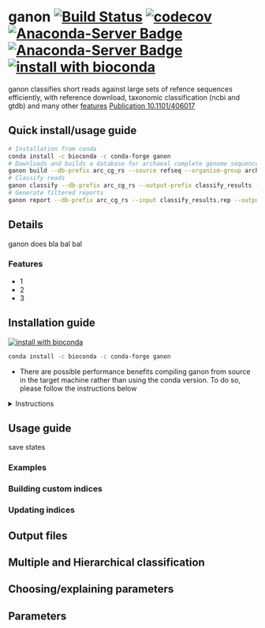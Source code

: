 # ganon [![Build Status](https://travis-ci.com/pirovc/ganon.svg?branch=master)](https://travis-ci.com/pirovc/ganon) [![codecov](https://codecov.io/gh/pirovc/ganon/branch/master/graph/badge.svg)](https://codecov.io/gh/pirovc/ganon) [![Anaconda-Server Badge](https://anaconda.org/bioconda/ganon/badges/downloads.svg)](https://anaconda.org/bioconda/ganon) [![Anaconda-Server Badge](https://anaconda.org/bioconda/ganon/badges/platforms.svg)](https://anaconda.org/bioconda/ganon)[![install with bioconda](https://img.shields.io/badge/install%20with-bioconda-brightgreen.svg?style=flat)](http://bioconda.github.io/recipes/ganon/README.html)

ganon classifies short reads against large sets of refence sequences efficiently, with reference download, taxonomic classification (ncbi and gtdb) and many other [features](#Features) [Publication 10.1101/406017](https://dx.doi.org/10.1093/bioinformatics/btaa458)

## Quick install/usage guide

```bash
# Installation from conda
conda install -c bioconda -c conda-forge ganon
# Downloads and builds a database for archaeal complete genome sequences from NCBI RefSeq
ganon build --db-prefix arc_cg_rs --source refseq --organism-group archaea --complete-genomes --threads 12
# Classify reads
ganon classify --db-prefix arc_cg_rs --output-prefix classify_results --single-reads my_reads.fq.gz --threads 12
# Generate filtered reports
ganon report --db-prefix arc_cg_rs --input classify_results.rep --output-prefix filtered_report --min-count 0.01
```

## Details

ganon does bla bal bal

### Features

- 1
- 2
- 3

## Installation guide

[![install with bioconda](https://img.shields.io/badge/install%20with-bioconda-brightgreen.svg?style=flat)](http://bioconda.github.io/recipes/ganon/README.html)

```bash
conda install -c bioconda -c conda-forge ganon
```

* There are possible performance benefits compiling ganon from source in the target machine rather than using the conda version. To do so, please follow the instructions below

<details>
  <summary>Instructions</summary>

### build dependencies

System packages:
- gcc >=8
- cmake >=3.10
- zlib

### run dependencies

System packages:
- python >=3.5
- pandas >=0.22.0
- multitax >=1.1.1

```bash
python3 -m pip install "pandas>=0.22.0"
python3 -m pip install "multitax==1.1.1"
```

### Downloading and building ganon

```bash
git clone --recurse-submodules https://github.com/pirovc/ganon.git
```
  
```bash
cd ganon
python3 setup.py install --record files.txt #optional
mkdir build_cpp
cd build_cpp
cmake -DCMAKE_BUILD_TYPE=Release -DVERBOSE_CONFIG=ON -DCMAKE_EXPORT_COMPILE_COMMANDS=ON -DCONDA=OFF ..
make
sudo make install #optional
```

- to change install location (e.g. `/myprefix/bin/`), set the installation prefix in the cmake command with `-DCMAKE_INSTALL_PREFIX=/myprefix/ `

- use `-DINCLUDE_DIRS` to set alternative paths to cxxopts and Catch2 libs.

If everything was properly installed, the following commands should show the help pages without errors:

```bash
ganon -h
```

### Run tests

```bash
python3 -m unittest discover -s tests/ganon/integration/
python3 -m unittest discover -s tests/ganon/integration_online/
cd build_cpp/
ctest -VV .
```

</details>

## Usage guide

save states

### Examples

### Building custom indices

### Updating indices

## Output files

## Multiple and Hierarchical classification

## Choosing/explaining parameters

## Parameters